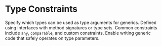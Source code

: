 # Type Constraints

Specify which types can be used as type arguments for generics. Defined using interfaces with method signatures or type sets. Common constraints include `any`, `comparable`, and custom constraints. Enable writing generic code that safely operates on type parameters.